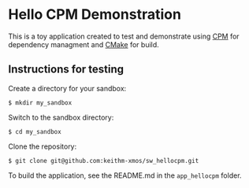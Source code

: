# Hello CPM Demonstration

This is a toy application created to test and demonstrate using [CPM](https://github.com/cpm-cmake/CPM.cmake) for dependency managment and [CMake](https://cmake.org/) for build.

## Instructions for testing

Create a directory for your sandbox:

    $ mkdir my_sandbox

Switch to the sandbox directory:

    $ cd my_sandbox

Clone the repository:

    $ git clone git@github.com:keithm-xmos/sw_hellocpm.git

To build the application, see the README.md in the `app_hellocpm` folder.
